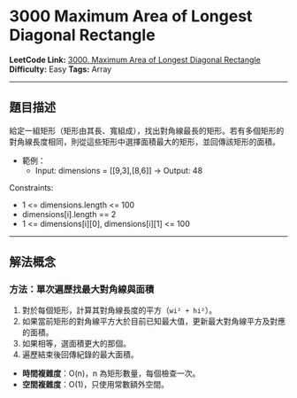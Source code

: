 # 3000 Maximum Area of Longest Diagonal Rectangle

**LeetCode Link:** [3000. Maximum Area of Longest Diagonal Rectangle](https://leetcode.com/problems/maximum-area-of-longest-diagonal-rectangle/)  
**Difficulty:** Easy
**Tags:** Array

---

## 題目描述
給定一組矩形（矩形由其長、寬組成），找出對角線最長的矩形。若有多個矩形的對角線長度相同，則從這些矩形中選擇面積最大的矩形，並回傳該矩形的面積。

- 範例：
  - Input: dimensions = [[9,3],[8,6]] -> Output: 48

Constraints:
- 1 <= dimensions.length <= 100
- dimensions[i].length == 2
- 1 <= dimensions[i][0], dimensions[i][1] <= 100

---

## 解法概念

### 方法：單次遍歷找最大對角線與面積
1. 對於每個矩形，計算其對角線長度的平方（`wi² + hi²`）。
2. 如果當前矩形的對角線平方大於目前已知最大值，更新最大對角線平方及對應的面積。
3. 如果相等，選面積更大的那個。
4. 遍歷結束後回傳紀錄的最大面積。

- **時間複雜度**：O(n)，n 為矩形數量，每個檢查一次。
- **空間複雜度**：O(1)，只使用常數額外空間。